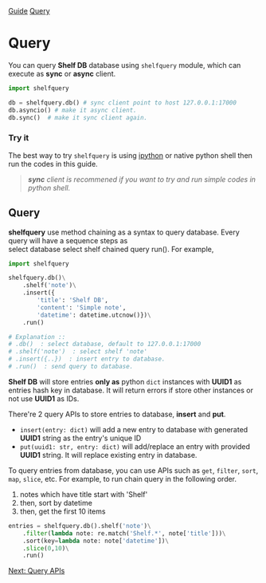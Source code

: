 <el-path>
    <a href="/shelfdb/guide/">Guide</a>
    <a href="/shelfdb/guide/query/">Query</a>
</el-path>

<h1 class="title">Query</h1>

You can query **Shelf DB** database using `shelfquery` module, which can
execute as **sync** or **async** client.

```python
import shelfquery

db = shelfquery.db() # sync client point to host 127.0.0.1:17000
db.asyncio() # make it async client.
db.sync()  # make it sync client again.
```

### Try it

The best way to try `shelfquery` is using
<a href="https://ipython.org/"><bits-tag>ipython</bits-tag></a>
or native python shell then run the codes in this guide.

> <bits-icon class="quote-icon" theme="adwaita" name="dialog-information"></bits-icon>
> <i>**sync** client is recommened if you want to try and run simple codes
> in python shell.</i>

## Query

**shelfquery** use method chaining as a syntax to query database. Every query
will have a sequence steps as  
<bits-tag>select database</bits-tag>
<bits-icon theme="adwaita" name="go-next"></bits-icon>
<bits-tag>select shelf</bits-tag>
<bits-icon theme="adwaita" name="go-next"></bits-icon>
<bits-tag>chained query</bits-tag>
<bits-icon theme="adwaita" name="go-next"></bits-icon>
<bits-tag>run()</bits-tag>. For example,

```python
import shelfquery

shelfquery.db()\
    .shelf('note')\
    .insert({
        'title': 'Shelf DB',
        'content': 'Simple note',
        'datetime': datetime.utcnow()})\
    .run()

# Explanation ::
# .db()  : select database, default to 127.0.0.1:17000
# .shelf('note')  : select shelf 'note'
# .insert({..})  : insert entry to database.
# .run()  : send query to database.

```

**Shelf DB** will store entries **only as** python `dict` instances with
**UUID1** as entries hash key in database. It will return errors if store
other instances or not use **UUID1** as IDs.

There're 2 query APIs to store
entries to database, **insert** and **put**.

* `insert(entry: dict)` will add a new entry to database with generated
  **UUID1** string as the entry's unique ID  
* `put(uuid1: str, entry: dict)` will add/replace an entry with provided
  **UUID1**  string. It will replace existing entry in database.

To query entries from database, you can use APIs such as
`get`, `filter`, `sort`, `map`, `slice`, etc. For example, to run chain query
in the following order.
1. notes which have title start with 'Shelf'
2. then, sort by datetime
3. then, get the first 10 items

```python
entries = shelfquery.db().shelf('note')\
    .filter(lambda note: re.match('Shelf.*', note['title']))\
    .sort(key=lambda note: note['datetime'])\
    .slice(0,10)\
    .run()
```

<a class="button" href="/shelfdb/guide/query/api.html">Next: Query APIs</a>